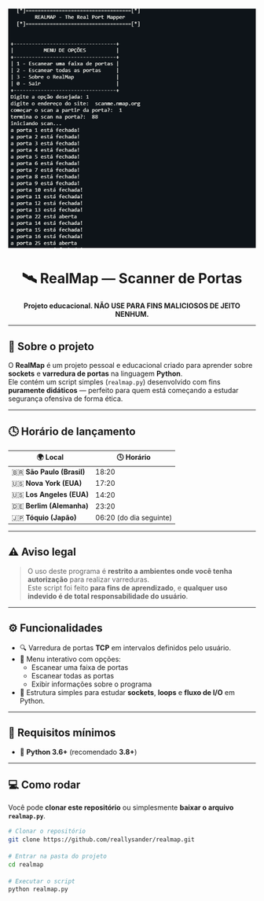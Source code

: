 <p align="center">
  <img src="https://github.com/reallysander/realmap/blob/main/banner.png" alt="Banner do RealMap" width="600">
</p>

<h1 align="center">🛰️ RealMap — Scanner de Portas</h1>

<p align="center"><b>Projeto educacional. NÃO USE PARA FINS MALICIOSOS DE JEITO NENHUM.</b></p>

---

## 📖 Sobre o projeto
O **RealMap** é um projeto pessoal e educacional criado para aprender sobre **sockets** e **varredura de portas** na linguagem **Python**.  
Ele contém um script simples (`realmap.py`) desenvolvido com fins **puramente didáticos** — perfeito para quem está começando a estudar segurança ofensiva de forma ética.

---

## 🕓 Horário de lançamento
| 🌍 Local | 🕓 Horário |
|-----------|------------|
| 🇧🇷 **São Paulo (Brasil)** | 18:20 |
| 🇺🇸 **Nova York (EUA)** | 17:20 |
| 🇺🇸 **Los Angeles (EUA)** | 14:20 |
| 🇩🇪 **Berlim (Alemanha)** | 23:20 |
| 🇯🇵 **Tóquio (Japão)** | 06:20 (do dia seguinte) |

---

## ⚠️ Aviso legal
> O uso deste programa é **restrito a ambientes onde você tenha autorização** para realizar varreduras.  
> Este script foi feito **para fins de aprendizado**, e **qualquer uso indevido é de total responsabilidade do usuário**.

---

## ⚙️ Funcionalidades
- 🔍 Varredura de portas **TCP** em intervalos definidos pelo usuário.  
- 🧭 Menu interativo com opções:
  - Escanear uma faixa de portas
  - Escanear todas as portas
  - Exibir informações sobre o programa  
- 🧩 Estrutura simples para estudar **sockets**, **loops** e **fluxo de I/O** em Python.

---

## 🧠 Requisitos mínimos
- 🐍 **Python 3.6+** (recomendado **3.8+**)

---

## 💻 Como rodar

Você pode **clonar este repositório** ou simplesmente **baixar o arquivo `realmap.py`**.

```bash
# Clonar o repositório
git clone https://github.com/reallysander/realmap.git

# Entrar na pasta do projeto
cd realmap

# Executar o script
python realmap.py

